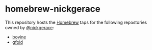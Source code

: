 # homebrew-nickgerace

This repository hosts the [Homebrew](https://brew.sh/) taps for the following repostories owned by [@nickgerace](https://github.com/nickgerace):

- [bovine](https://github.com/nickgerace/bovine)
- [gfold](https://github.com/nickgerace/gfold)
